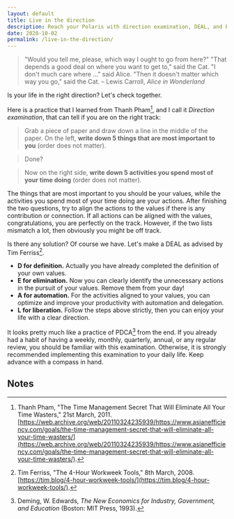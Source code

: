 ```yaml
---
layout: default
title: Live in the direction
description: Reach your Polaris with direction examination, DEAL, and PDCA as the compass in hand.
date: 2020-10-02
permalink: /live-in-the-direction/
---
```


> "Would you tell me, please, which way I ought to go from here?"
> "That depends a good deal on where you want to get to," said the Cat.
> "I don't much care where ..." said Alice.
> "Then it doesn't matter which way you go," said the Cat.
> – Lewis Carroll, *Alice in Wonderland*

Is your life in the right direction? Let's check together.

Here is a practice that I learned from Thanh Pham[^1], and I call it *Direction examination*, that can tell if you are on the right track:

> Grab a piece of paper and draw down a line in the middle of the paper. On the left, **write down 5 things that are most important to you** (order does not matter).

> Done?

> Now on the right side, **write down 5 activities you spend most of your time doing** (order does not matter).

The things that are most important to you should be your values, while the activities you spend most of your time doing are your actions. After finishing the two questions, try to align the actions to the values if there is any contribution or connection. If all actions can be aligned with the values, congratulations, you are perfectly on the track. However, if the two lists mismatch a lot, then obviously you might be off track.

Is there any solution? Of course we have. Let's make a DEAL as advised by Tim Ferriss[^2].
- **D for definition.** Actually you have already completed the definition of your own values.
- **E for elimination.** Now you can clearly identify the unnecessary actions in the pursuit of your values. Remove them from your day!
- **A for automation.** For the activities aligned to your values, you can optimize and improve your productivity with automation and delegation.
- **L for liberation.** Follow the steps above strictly, then you can enjoy your life with a clear direction.

It looks pretty much like a practice of PDCA[^3] from the end. If you already had a habit of having a weekly, monthly, quarterly, annual, or any regular review, you should be familiar with this examination. Otherwise, it is strongly recommended implementing this examination to your daily life. Keep advance with a compass in hand.

## Notes
[^1]: Thanh Pham, "The Time Management Secret That Will Eliminate All Your Time Wasters," 21st March, 2011. [https://web.archive.org/web/20110324235939/https://www.asianefficiency.com/goals/the-time-management-secret-that-will-eliminate-all-your-time-wasters/](https://web.archive.org/web/20110324235939/https://www.asianefficiency.com/goals/the-time-management-secret-that-will-eliminate-all-your-time-wasters/).

[^2]: Tim Ferriss, "The 4-Hour Workweek Tools," 8th March, 2008. [https://tim.blog/4-hour-workweek-tools/](https://tim.blog/4-hour-workweek-tools/).

[^3]: Deming, W. Edwards, *The New Economics for Industry, Government, and Education* (Boston: MIT Press, 1993).
